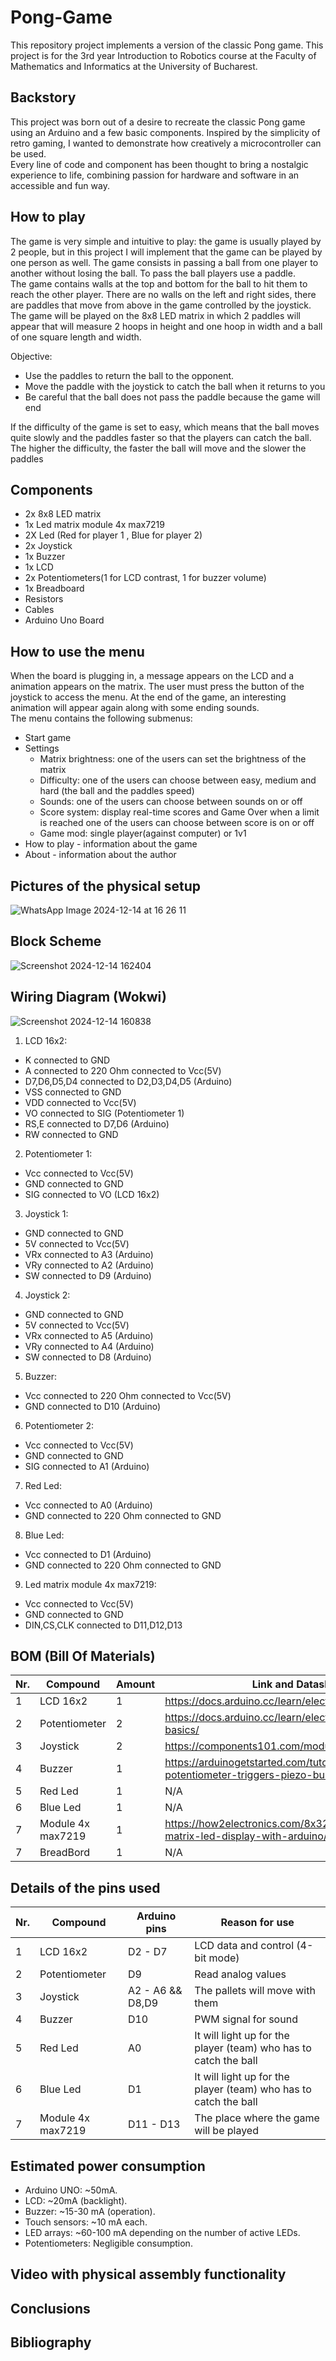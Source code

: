 # Pong-Game
This repository project implements a version of the classic Pong game. This project is for the 3rd year Introduction to Robotics course at the Faculty of Mathematics and Informatics at the University of Bucharest.

## Backstory
This project was born out of a desire to recreate the classic Pong game using an Arduino and a few basic components. Inspired by the simplicity of retro gaming, I wanted to demonstrate how creatively a microcontroller can be used.  
Every line of code and component has been thought to bring a nostalgic experience to life, combining passion for hardware and software in an accessible and fun way.

## How to play
The game is very simple and intuitive to play: the game is usually played by 2 people, but in this project I will implement that the game can be played by one person as well. The game consists in passing a ball from one player to another without losing the ball. To pass the ball players use a paddle.  
The game contains walls at the top and bottom for the ball to hit them to reach the other player. There are no walls on the left and right sides, there are paddles that move from above in the game controlled by the joystick.  
The game will be played on the 8x8 LED matrix in which 2 paddles will appear that will measure 2 hoops in height and one hoop in width and a ball of one square length and width.  

Objective: 
  - Use the paddles to return the ball to the opponent.
  - Move the paddle with the joystick to catch the ball when it returns to you
  - Be careful that the ball does not pass the paddle because the game will end

If the difficulty of the game is set to easy, which means that the ball moves quite slowly and the paddles faster so that the players can catch the ball. The higher the difficulty, the faster the ball will move and the slower the paddles

## Components
- 2x 8x8 LED matrix
- 1x Led matrix module 4x max7219
- 2X Led (Red for player 1 , Blue for player 2)
- 2x Joystick
- 1x Buzzer
- 1x LCD
- 2x Potentiometers(1 for LCD contrast, 1 for buzzer volume)
- 1x Breadboard
- Resistors
- Cables
- Arduino Uno Board

## How to use the menu
When the board is plugging in, a message appears on the LCD and a animation appears on the matrix. The user must press the button of the joystick to access the menu. At the end of the game, an interesting animation will appear again along with some ending sounds.  
The menu contains the following submenus:  
- Start game
- Settings
  - Matrix brightness: one of the users can set the brightness of the matrix
  - Difficulty: one of the users can choose between easy, medium and hard (the ball and the paddles speed)
  - Sounds: one of the users can choose between sounds on or off
  - Score system: display real-time scores and Game Over when a limit is reached one of the users can choose between score is on or off
  - Game mod: single player(against computer) or 1v1
- How to play - information about the game
- About - information about the author
  

## Pictures of the physical setup
![WhatsApp Image 2024-12-14 at 16 26 11](https://github.com/user-attachments/assets/e50ddeee-1fcc-44d1-be19-0695ab76166c)

## Block Scheme
![Screenshot 2024-12-14 162404](https://github.com/user-attachments/assets/93762b02-d2bd-49df-b366-54a48f58502c)

## Wiring Diagram (Wokwi)
![Screenshot 2024-12-14 160838](https://github.com/user-attachments/assets/e38aaebc-a09d-40c6-9644-1460301231a8)  

1. LCD 16x2:
  - K connected to GND
  - A connected to 220 Ohm connected to Vcc(5V)
  - D7,D6,D5,D4 connected to D2,D3,D4,D5 (Arduino)
  - VSS connected to GND
  - VDD connected to Vcc(5V)
  - VO connected to SIG (Potentiometer 1)
  - RS,E connected to D7,D6 (Arduino)
  - RW connected to GND  
2. Potentiometer 1:
  - Vcc connected to Vcc(5V)
  - GND connected to GND
  - SIG connected to VO (LCD 16x2)  
3. Joystick 1:
  - GND connected to GND
  - 5V connected to Vcc(5V)
  - VRx connected to A3 (Arduino)
  - VRy connected to A2 (Arduino)
  - SW connected to D9 (Arduino)  
4. Joystick 2:
  - GND connected to GND
  - 5V connected to Vcc(5V)
  - VRx connected to A5 (Arduino)
  - VRy connected to A4 (Arduino)
  - SW connected to D8 (Arduino)
5. Buzzer:
  - Vcc connected to 220 Ohm connected to Vcc(5V)
  - GND connected to D10 (Arduino)
6. Potentiometer 2:
  - Vcc connected to Vcc(5V)
  - GND connected to GND
  - SIG connected to A1 (Arduino)
7. Red Led:
  - Vcc connected to A0 (Arduino)
  - GND connected to 220 Ohm connected to GND
8. Blue Led:
  - Vcc connected to D1 (Arduino)
  - GND connected to 220 Ohm connected to GND  
9. Led matrix module 4x max7219:
  - Vcc connected to Vcc(5V)
  - GND connected to GND
  - DIN,CS,CLK connected to D11,D12,D13

## BOM (Bill Of Materials)
| Nr. |      Compound      | Amount |                               Link and Datasheet                                    |
|-----|--------------------|--------|-------------------------------------------------------------------------------------|
|  1  |      LCD 16x2      |   1    |             https://docs.arduino.cc/learn/electronics/lcd-displays/                 |
|  2  |    Potentiometer   |   2    |           https://docs.arduino.cc/learn/electronics/potentiometer-basics/           |
|  3  |      Joystick      |   2    |                 https://components101.com/modules/joystick-module                   |
|  4  |       Buzzer       |   1    | https://arduinogetstarted.com/tutorials/arduino-potentiometer-triggers-piezo-buzzer |
|  5  |      Red Led       |   1    |                                    N/A                                              |
|  6  |      Blue Led      |   1    |                                    N/A                                              |
|  7  | Module 4x max7219  |   1    |    https://how2electronics.com/8x32-max7219-dot-matrix-led-display-with-arduino/    |
|  7  |    BreadBord       |   1    |                                    N/A                                              |  

## Details of the pins used
| Nr. |      Compound      |    Arduino pins  |            Reason for use                                        |
|-----|--------------------|------------------|------------------------------------------------------------------|
|  1  |      LCD 16x2      |     D2 - D7      | LCD data and control (4-bit mode)                                |
|  2  |    Potentiometer   |        D9        |        Read analog values                                        |
|  3  |      Joystick      | A2 - A6 && D8,D9 |  The pallets will move with them                                 |
|  4  |       Buzzer       |        D10       |        PWM signal for sound                                      |
|  5  |      Red Led       |         A0       | It will light up for the player (team) who has to catch the ball |
|  6  |      Blue Led      |         D1       | It will light up for the player (team) who has to catch the ball |
|  7  | Module 4x max7219  |     D11 - D13    |    The place where the game will be played                       |

## Estimated power consumption
 - Arduino UNO: ~50mA.
 - LCD: ~20mA (backlight).
 - Buzzer: ~15-30 mA (operation).
 - Touch sensors: ~10 mA each.
 - LED arrays: ~60-100 mA depending on the number of active LEDs.
 - Potentiometers: Negligible consumption.

## Video with physical assembly functionality

## Conclusions

## Bibliography



